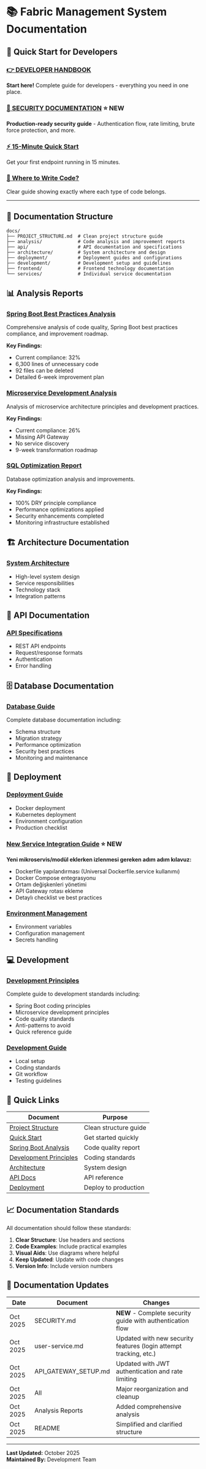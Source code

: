 # 📚 Fabric Management System Documentation

## 🚀 Quick Start for Developers

### [👉 DEVELOPER HANDBOOK](DEVELOPER_HANDBOOK.md)

**Start here!** Complete guide for developers - everything you need in one place.

### [🔐 SECURITY DOCUMENTATION](SECURITY.md) ⭐ NEW

**Production-ready security guide** - Authentication flow, rate limiting, brute force protection, and more.

### [⚡ 15-Minute Quick Start](development/QUICK_START.md)

Get your first endpoint running in 15 minutes.

### [📁 Where to Write Code?](development/CODE_STRUCTURE_GUIDE.md)

Clear guide showing exactly where each type of code belongs.

---

## 📁 Documentation Structure

```
docs/
├── PROJECT_STRUCTURE.md  # Clean project structure guide
├── analysis/             # Code analysis and improvement reports
├── api/                  # API documentation and specifications
├── architecture/         # System architecture and design
├── deployment/           # Deployment guides and configurations
├── development/          # Development setup and guidelines
├── frontend/             # Frontend technology documentation
└── services/             # Individual service documentation
```

## 📊 Analysis Reports

### [Spring Boot Best Practices Analysis](analysis/SPRING_BOOT_BEST_PRACTICES_ANALYSIS.md)

Comprehensive analysis of code quality, Spring Boot best practices compliance, and improvement roadmap.

**Key Findings:**

- Current compliance: 32%
- 6,300 lines of unnecessary code
- 92 files can be deleted
- Detailed 6-week improvement plan

### [Microservice Development Analysis](analysis/MICROSERVICE_DEVELOPMENT_ANALYSIS.md)

Analysis of microservice architecture principles and development practices.

**Key Findings:**

- Current compliance: 26%
- Missing API Gateway
- No service discovery
- 9-week transformation roadmap

### [SQL Optimization Report](analysis/SQL_OPTIMIZATION_REPORT.md)

Database optimization analysis and improvements.

**Key Findings:**

- 100% DRY principle compliance
- Performance optimizations applied
- Security enhancements completed
- Monitoring infrastructure established

## 🏗️ Architecture Documentation

### [System Architecture](architecture/README.md)

- High-level system design
- Service responsibilities
- Technology stack
- Integration patterns

## 🔌 API Documentation

### [API Specifications](api/README.md)

- REST API endpoints
- Request/response formats
- Authentication
- Error handling

## 🗄️ Database Documentation

### [Database Guide](database/DATABASE_GUIDE.md)

Complete database documentation including:

- Schema structure
- Migration strategy
- Performance optimization
- Security best practices
- Monitoring and maintenance

## 🚀 Deployment

### [Deployment Guide](deployment/DEPLOYMENT_GUIDE.md)

- Docker deployment
- Kubernetes deployment
- Environment configuration
- Production checklist

### [New Service Integration Guide](deployment/NEW_SERVICE_INTEGRATION_GUIDE.md) ⭐ NEW

**Yeni mikroservis/modül eklerken izlenmesi gereken adım adım kılavuz:**

- Dockerfile yapılandırması (Universal Dockerfile.service kullanımı)
- Docker Compose entegrasyonu
- Ortam değişkenleri yönetimi
- API Gateway rotası ekleme
- Detaylı checklist ve best practices

### [Environment Management](deployment/ENVIRONMENT_MANAGEMENT_BEST_PRACTICES.md)

- Environment variables
- Configuration management
- Secrets handling

## 💻 Development

### [Development Principles](development/PRINCIPLES.md)

Complete guide to development standards including:

- Spring Boot coding principles
- Microservice development principles
- Code quality standards
- Anti-patterns to avoid
- Quick reference guide

### [Development Guide](development/README.md)

- Local setup
- Coding standards
- Git workflow
- Testing guidelines

## 🎯 Quick Links

| Document                                                                | Purpose               |
| ----------------------------------------------------------------------- | --------------------- |
| [Project Structure](PROJECT_STRUCTURE.md)                               | Clean structure guide |
| [Quick Start](../README.md#-quick-start)                                | Get started quickly   |
| [Spring Boot Analysis](analysis/SPRING_BOOT_BEST_PRACTICES_ANALYSIS.md) | Code quality report   |
| [Development Principles](development/PRINCIPLES.md)                     | Coding standards      |
| [Architecture](architecture/README.md)                                  | System design         |
| [API Docs](api/README.md)                                               | API reference         |
| [Deployment](deployment/README.md)                                      | Deploy to production  |

## 📈 Documentation Standards

All documentation should follow these standards:

1. **Clear Structure**: Use headers and sections
2. **Code Examples**: Include practical examples
3. **Visual Aids**: Use diagrams where helpful
4. **Keep Updated**: Update with code changes
5. **Version Info**: Include version numbers

## 🔄 Documentation Updates

| Date     | Document         | Changes                            |
| -------- | ---------------- | ---------------------------------- |
| Oct 2025 | SECURITY.md      | **NEW** - Complete security guide with authentication flow |
| Oct 2025 | user-service.md  | Updated with new security features (login attempt tracking, etc.) |
| Oct 2025 | API_GATEWAY_SETUP.md | Updated with JWT authentication and rate limiting |
| Oct 2025 | All              | Major reorganization and cleanup   |
| Oct 2025 | Analysis Reports | Added comprehensive analysis       |
| Oct 2025 | README           | Simplified and clarified structure |

---

**Last Updated:** October 2025  
**Maintained By:** Development Team
